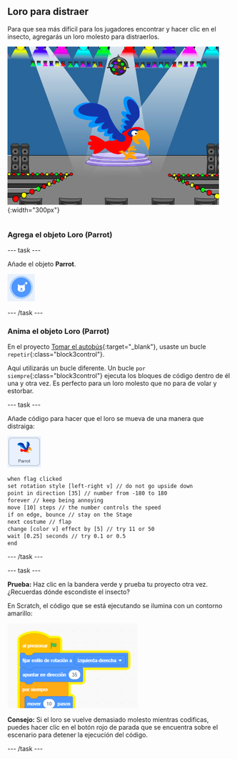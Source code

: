 ## Loro para distraer

<div style="display: flex; flex-wrap: wrap">
<div style="flex-basis: 200px; flex-grow: 1; margin-right: 15px;">
Para que sea más difícil para los jugadores encontrar y hacer clic en el insecto, agregarás un loro molesto para distraerlos. 
</div>
<div>

![Un loro colorido en el Escenario.](images/parrot-distraction.png){:width="300px"}

</div>
</div>

### Agrega el objeto Loro (Parrot)

--- task ---

Añade el objeto **Parrot**.

![El icono "Elegir un objeto".](images/sprite-button.png)

--- /task ---

### Anima el objeto Loro (Parrot)

En el proyecto [Tomar el autobús](https://projects.raspberrypi.org/en/projects/catch-the-bus){:target="_blank"}, usaste un bucle `repetir`{:class="block3control"}.

Aquí utilizarás un bucle diferente. Un bucle `por siempre`{:class="block3control"} ejecuta los bloques de código dentro de él una y otra vez. Es perfecto para un loro molesto que no para de volar y estorbar.

--- task ---

Añade código para hacer que el loro se mueva de una manera que distraiga:

![El objeto loro.](images/parrot-sprite.png)


```blocks3
when flag clicked
set rotation style [left-right v] // do not go upside down
point in direction [35] // number from -180 to 180
forever // keep being annoying
move [10] steps // the number controls the speed
if on edge, bounce // stay on the Stage
next costume // flap
change [color v] effect by [5] // try 11 or 50
wait [0.25] seconds // try 0.1 or 0.5
end
```

--- /task ---

--- task ---

**Prueba:** Haz clic en la bandera verde y prueba tu proyecto otra vez. ¿Recuerdas dónde escondiste el insecto?

En Scratch, el código que se está ejecutando se ilumina con un contorno amarillo:

![](images/running-code.png)

**Consejo:** Si el loro se vuelve demasiado molesto mientras codificas, puedes hacer clic en el botón rojo de parada que se encuentra sobre el escenario para detener la ejecución del código.

--- /task ---

